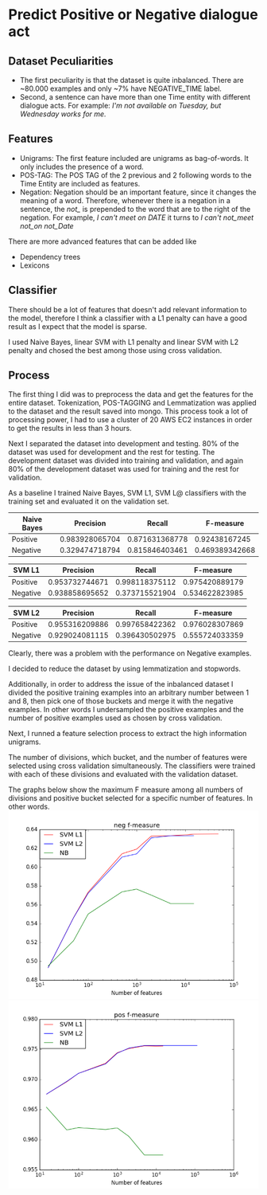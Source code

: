 # Predict Positive or Negative dialogue act

## Dataset Peculiarities
* The first peculiarity is that the dataset is quite inbalanced. There are ~80.000 examples and only ~7% have NEGATIVE_TIME
   label.
* Second, a sentence can have more than one Time entity with different
  dialogue acts. For example: *I'm not available on Tuesday, but
Wednesday works for me.*

## Features
* Unigrams: The first feature included are unigrams as bag-of-words. It only
  includes the presence of a word.
* POS-TAG: The POS TAG of the 2 previous and 2 following words to the
  Time Entity are included as features.
* Negation: Negation should be an important feature, since it changes
  the meaning of a word. Therefore, whenever there is a negation in a
sentence, the *not_* is prepended to the word that are to the right of
the negation. For example, *I can't meet on DATE* it turns to *I can't
not_meet not_on not_Date*

There are more advanced features that can be added like
* Dependency trees
* Lexicons

## Classifier
There should be a lot of features that doesn't add relevant information
to the model, therefore I think a classifier with a L1 penalty can have
a good result as I expect that the model is sparse.

I used Naive Bayes, linear SVM with L1 penalty and linear SVM with L2
penalty and chosed the best among those using cross validation.

## Process

The first thing I did was to preprocess the data and get the features
for the entire dataset. Tokenization, POS-TAGGING and Lemmatization
was applied to the dataset and the result saved into mongo. This process
took a lot of processing power, I had to use a cluster of 20 AWS EC2
instances in order to get the results in less than 3 hours.

Next I separated the dataset into development and
testing. 80% of the dataset was used for development and the rest for
testing.
The development dataset was divided into training and validation, and
again 80% of the development dataset was used for training and the rest
for validation.

As a baseline I trained Naive Bayes, SVM L1, SVM L@ classifiers with the training set
and evaluated it on the validation set.

|Naive Bayes | Precision | Recall | F-measure|
|------------|-----------|--------|----------|
|Positive | 0.983928065704 | 0.871631368778 | 0.92438167245 |
|Negative | 0.329474718794 | 0.815846403461 | 0.469389342668 |


|SVM L1 | Precision | Recall | F-measure|
|------------|-----------|--------|----------|
|Positive | 0.953732744671 |  0.998118375112 | 0.975420889179 |
|Negative | 0.938858695652 | 0.373715521904 | 0.534622823985 |

|SVM L2 | Precision | Recall | F-measure|
|------------|-----------|--------|----------|
|Positive | 0.955316209886 | 0.997658422362 | 0.976028307869 |
|Negative | 0.929024081115 | 0.396430502975 | 0.555724033359 |

Clearly, there was a problem with the performance on Negative examples.

I decided to reduce the dataset by using lemmatization and stopwords.

Additionally, in order to address the issue of the inbalanced dataset I
divided the positive training examples into an arbitrary number between
1 and 8, then pick one of those buckets and merge it with the negative
examples. In other words I undersampled the positive examples and the
number of positive examples used as chosen by cross validation.

Next, I runned a feature selection process to extract the high
information unigrams.

The number of divisions, which bucket, and the number of features were
selected using cross validation simultaneously.
The classifiers were trained with each of these divisions
and evaluated with the validation dataset.

The graphs below show the maximum F measure among all numbers of divisions
and positive bucket selected for a specific number of features. In other
words.
![Max Neg F measure](/neg_f_measure.png?raw=true)
![Max Pos F measure](/pos_f_measure.png?raw=true)
